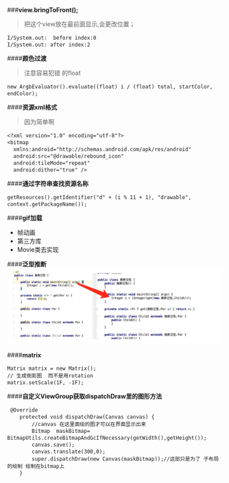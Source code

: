 

###**view.bringToFront();**
>把这个view放在最前面显示,会更改位置；

```
I/System.out:  before index:0
I/System.out: after index:2
```

####**颜色过渡**
>注意容易犯错 的float 

```
new ArgbEvaluator().evaluate((float) i / (float) total, startColor, endColor);
```

####**资源xml格式**
>因为简单啊

```
<?xml version="1.0" encoding="utf-8"?>
<bitmap
  xmlns:android="http://schemas.android.com/apk/res/android"
  android:src="@drawable/rebound_icon"
  android:tileMode="repeat"
  android:dither="true" />
```

####**通过字符串查找资源名称**
```
getResources().getIdentifier("d" + (i % 11 + 1), "drawable", context.getPackageName());
```

####**gif加载**
* 帧动画
* 第三方库
* Movie类去实现

####**泛型推断**
![](./demo/泛型推断.png)


####**matrix**
```
Matrix matrix = new Matrix();  
// 生成倒影图  而不是用rotation
matrix.setScale(1F, -1F);  
```

####**自定义ViewGroup获取dispatchDraw里的图形方法**
```
 @Override
    protected void dispatchDraw(Canvas canvas) {
        //canvas 在这里面绘的图才可以在界面显示出来
        Bitmap  maskBitmap= BitmapUtils.createBitmapAndGcIfNecessary(getWidth(),getHeight());
        canvas.save();
        canvas.translate(300,0);
        super.dispatchDraw(new Canvas(maskBitmap));//这部只是为了 子布局的绘制 绘制在bitmap上
    }
```